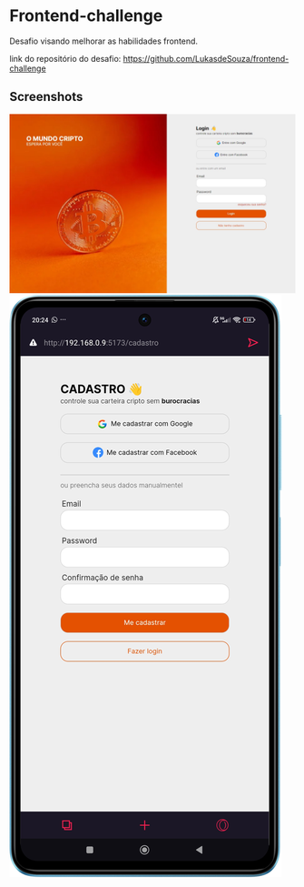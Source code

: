 # Frontend-challenge


Desafio visando melhorar as habilidades frontend.

link do repositório do desafio: https://github.com/LukasdeSouza/frontend-challenge


## Screenshots

![App Screenshot](./public/Login.png)
![App Screenshot](./public/Cadastro.png)
